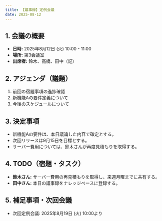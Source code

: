 ```yaml
---
title: 【議事録】定例会議
date: 2025-08-12
---
```


## 1. 会議の概要

- **日時:** 2025年8月12日 (火) 10:00 - 11:00
- **場所:** 第3会議室
- **出席者:** 鈴木、高橋、田中（記）

## 2. アジェンダ（議題）

1. 前回の宿題事項の進捗確認
2. 新機能Aの要件定義について
3. 今後のスケジュールについて

## 3. 決定事項

- 新機能Aの要件は、本日議論した内容で確定とする。
- 次回リリースは9月15日を目標とする。
- サーバー費用については、鈴木さんが再度見積もりを取得する。

## 4. TODO（宿題・タスク）

- **鈴木さん:** サーバー費用の再見積もりを取得し、来週月曜までに共有する。
- **田中さん:** 本日の議事録をナレッジベースに登録する。

## 5. 補足事項・次回会議

- 次回定例会議: 2025年8月19日 (火) 10:00より
